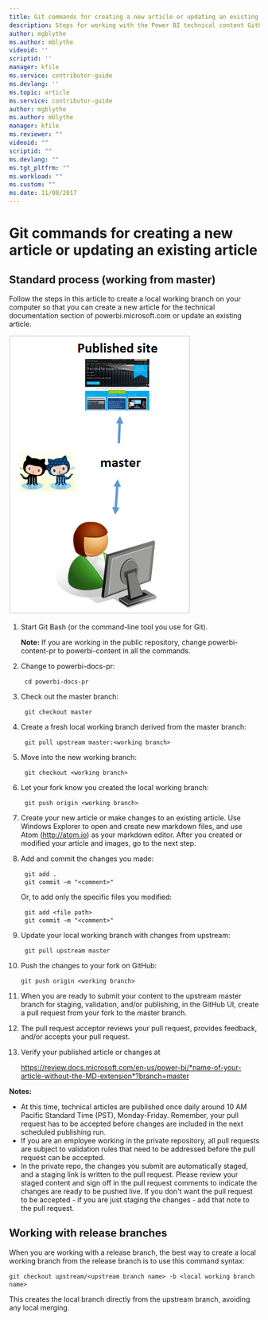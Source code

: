 ```yaml
---
title: Git commands for creating a new article or updating an existing article
description: Steps for working with the Power BI technical content GitHub repositories.
author: mgblythe
ms.author: mblythe
videoid: ''
scriptid: ''
manager: kfile
ms.service: contributor-guide
ms.devlang: ''
ms.topic: article
ms.service: contributor-guide
author: mgblythe
ms.author: mblythe
manager: kfile
ms.reviewer: ""
videoid: ""
scriptid: ""
ms.devlang: ""
ms.tgt_pltfrm: ""
ms.workload: ""
ms.custom: ""
ms.date: 11/08/2017
---
```


# Git commands for creating a new article or updating an existing article

## Standard process (working from master)

Follow the steps in this article to create a local working branch on your computer so that you can create a new article for the technical documentation section of powerbi.microsoft.com or update an existing article.

![Github commands](./media/git-commands-for-master/githubcommands1.png)

1. Start Git Bash (or the command-line tool you use for Git).

   **Note:** If you are working in the public repository, change powerbi-content-pr to powerbi-content in all the commands.

2. Change to powerbi-docs-pr:

        cd powerbi-docs-pr

3. Check out the master branch:

        git checkout master

4. Create a fresh local working branch derived from the master branch:

        git pull upstream master:<working branch>

5. Move into the new working branch:

        git checkout <working branch>

6. Let your fork know you created the local working branch:

        git push origin <working branch>

7. Create your new article or make changes to an existing article. Use Windows Explorer to open and create new markdown files, and use Atom (http://atom.io) as your markdown editor. After you created or modified your article and images, go to the next step.

8. Add and commit the changes you made:

        git add .
        git commit –m "<comment>"

   Or, to add only the specific files you modified:

        git add <file path>
        git commit –m "<comment>"

9. Update your local working branch with changes from upstream:

        git pull upstream master

10. Push the changes to your fork on GitHub:

        git push origin <working branch>

11. When you are ready to submit your content to the upstream master branch for staging, validation, and/or publishing, in the GitHub UI, create a pull request from your fork to the master branch.

12. The pull request acceptor reviews your pull request, provides feedback, and/or accepts your pull request. 

13. Verify your published article or changes at

    https://review.docs.microsoft.com/en-us/power-bi/*name-of-your-article-without-the-MD-extension*?branch=master

**Notes:**

* At this time, technical articles are published once daily around 10 AM Pacific Standard Time (PST), Monday-Friday. Remember, your pull request has to be accepted before changes are included in the next scheduled publishing run.
* If you are an employee working in the private repository, all pull requests are subject to validation rules that need to be addressed before the pull request can be accepted. 
* In the private repo, the changes you submit are automatically staged, and a staging link is written to the pull request. Please review your staged content and sign off in the pull request comments to indicate the changes are ready to be pushed live. If you don't want the pull request to be accepted - if you are just staging the changes - add that note to the pull request.

## Working with release branches

When you are working with a release branch, the best way to create a local working branch from the release branch is to use this command syntax:

    git checkout upstream/<upstream branch name> -b <local working branch name>

This creates the local branch directly from the upstream branch, avoiding any local merging.